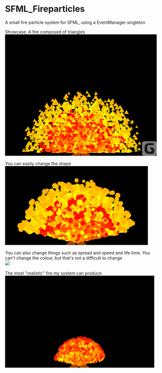 # SFML_Fireparticles

A small fire particle system for SFML, using a EventManager singleton

Showcase:
A fire composed of triangles  
![](Fire.gif)

You can easily change the shape  
![](FireCircle.gif)

You can also change things such as spread and speed and life time. You can't change the colour, but that's not a difficult to change  
![](Spew.gif) 

The most "realistic" fire my system can produce  
![](RealishFire.gif)

